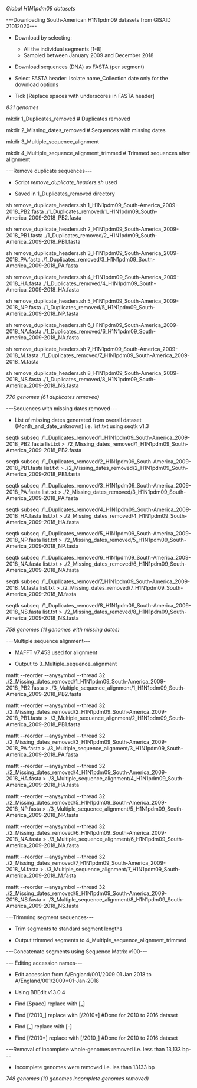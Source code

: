 

*Global H1N1pdm09 datasets*

---Downloading South-American H1N1pdm09 datasets from GISAID 21012020---

- Download by selecting: 

	- All the individual segments [1-8]
	- Sampled between January 2009 and December 2018

- Download sequences (DNA) as FASTA (per segment)

- Select FASTA header: Isolate name_Collection date only for the download options

- Tick [Replace spaces with underscores in FASTA header]

*831 genomes*



 mkdir 1_Duplicates_removed # Duplicates removed

 mkdir 2_Missing_dates_removed # Sequences with missing dates

 mkdir 3_Multiple_sequence_alignment

 mkdir 4_Multiple_sequence_alignment_trimmed # Trimmed sequences after alignment



---Remove duplicate sequences---

- Script *remove_duplicate_headers.sh* used

- Saved in 1_Duplicates_removed directory 

 sh remove_duplicate_headers.sh 1_H1N1pdm09_South-America_2009-2018_PB2.fasta ./1_Duplicates_removed/1_H1N1pdm09_South-America_2009-2018_PB2.fasta

 sh remove_duplicate_headers.sh 2_H1N1pdm09_South-America_2009-2018_PB1.fasta ./1_Duplicates_removed/2_H1N1pdm09_South-America_2009-2018_PB1.fasta

 sh remove_duplicate_headers.sh 3_H1N1pdm09_South-America_2009-2018_PA.fasta ./1_Duplicates_removed/3_H1N1pdm09_South-America_2009-2018_PA.fasta

 sh remove_duplicate_headers.sh 4_H1N1pdm09_South-America_2009-2018_HA.fasta ./1_Duplicates_removed/4_H1N1pdm09_South-America_2009-2018_HA.fasta

 sh remove_duplicate_headers.sh 5_H1N1pdm09_South-America_2009-2018_NP.fasta ./1_Duplicates_removed/5_H1N1pdm09_South-America_2009-2018_NP.fasta

 sh remove_duplicate_headers.sh 6_H1N1pdm09_South-America_2009-2018_NA.fasta ./1_Duplicates_removed/6_H1N1pdm09_South-America_2009-2018_NA.fasta

 sh remove_duplicate_headers.sh 7_H1N1pdm09_South-America_2009-2018_M.fasta ./1_Duplicates_removed/7_H1N1pdm09_South-America_2009-2018_M.fasta

 sh remove_duplicate_headers.sh 8_H1N1pdm09_South-America_2009-2018_NS.fasta ./1_Duplicates_removed/8_H1N1pdm09_South-America_2009-2018_NS.fasta

*770 genomes (61 duplicates removed)*



---Sequences with missing dates removed---

- List of missing dates generated from overall dataset (Month_and_date_unknown) i.e. list.txt using seqtk v1.3 

 seqtk subseq ./1_Duplicates_removed/1_H1N1pdm09_South-America_2009-2018_PB2.fasta list.txt > ./2_Missing_dates_removed/1_H1N1pdm09_South-America_2009-2018_PB2.fasta

 seqtk subseq ./1_Duplicates_removed/2_H1N1pdm09_South-America_2009-2018_PB1.fasta list.txt > ./2_Missing_dates_removed/2_H1N1pdm09_South-America_2009-2018_PB1.fasta

 seqtk subseq ./1_Duplicates_removed/3_H1N1pdm09_South-America_2009-2018_PA.fasta list.txt > ./2_Missing_dates_removed/3_H1N1pdm09_South-America_2009-2018_PA.fasta

 seqtk subseq ./1_Duplicates_removed/4_H1N1pdm09_South-America_2009-2018_HA.fasta list.txt > ./2_Missing_dates_removed/4_H1N1pdm09_South-America_2009-2018_HA.fasta

 seqtk subseq ./1_Duplicates_removed/5_H1N1pdm09_South-America_2009-2018_NP.fasta list.txt > ./2_Missing_dates_removed/5_H1N1pdm09_South-America_2009-2018_NP.fasta

 seqtk subseq ./1_Duplicates_removed/6_H1N1pdm09_South-America_2009-2018_NA.fasta list.txt > ./2_Missing_dates_removed/6_H1N1pdm09_South-America_2009-2018_NA.fasta

 seqtk subseq ./1_Duplicates_removed/7_H1N1pdm09_South-America_2009-2018_M.fasta list.txt > ./2_Missing_dates_removed/7_H1N1pdm09_South-America_2009-2018_M.fasta

 seqtk subseq ./1_Duplicates_removed/8_H1N1pdm09_South-America_2009-2018_NS.fasta list.txt > ./2_Missing_dates_removed/8_H1N1pdm09_South-America_2009-2018_NS.fasta


*758 genomes (11 genomes with missing dates)*



---Multiple sequence alignment---

- MAFFT v7.453 used for alignment

- Output to 3_Multiple_sequence_alignment

 mafft --reorder --anysymbol --thread 32 ./2_Missing_dates_removed/1_H1N1pdm09_South-America_2009-2018_PB2.fasta > ./3_Multiple_sequence_alignment/1_H1N1pdm09_South-America_2009-2018_PB2.fasta

 mafft --reorder --anysymbol --thread 32 ./2_Missing_dates_removed/2_H1N1pdm09_South-America_2009-2018_PB1.fasta > ./3_Multiple_sequence_alignment/2_H1N1pdm09_South-America_2009-2018_PB1.fasta

 mafft --reorder --anysymbol --thread 32 ./2_Missing_dates_removed/3_H1N1pdm09_South-America_2009-2018_PA.fasta > ./3_Multiple_sequence_alignment/3_H1N1pdm09_South-America_2009-2018_PA.fasta

 mafft --reorder --anysymbol --thread 32 ./2_Missing_dates_removed/4_H1N1pdm09_South-America_2009-2018_HA.fasta > ./3_Multiple_sequence_alignment/4_H1N1pdm09_South-America_2009-2018_HA.fasta

 mafft --reorder --anysymbol --thread 32 ./2_Missing_dates_removed/5_H1N1pdm09_South-America_2009-2018_NP.fasta > ./3_Multiple_sequence_alignment/5_H1N1pdm09_South-America_2009-2018_NP.fasta

 mafft --reorder --anysymbol --thread 32 ./2_Missing_dates_removed/6_H1N1pdm09_South-America_2009-2018_NA.fasta > ./3_Multiple_sequence_alignment/6_H1N1pdm09_South-America_2009-2018_NA.fasta

 mafft --reorder --anysymbol --thread 32 ./2_Missing_dates_removed/7_H1N1pdm09_South-America_2009-2018_M.fasta > ./3_Multiple_sequence_alignment/7_H1N1pdm09_South-America_2009-2018_M.fasta

 mafft --reorder --anysymbol --thread 32 ./2_Missing_dates_removed/8_H1N1pdm09_South-America_2009-2018_NS.fasta > ./3_Multiple_sequence_alignment/8_H1N1pdm09_South-America_2009-2018_NS.fasta



---Trimming segment sequences---

- Trim segments to standard segment lengths

- Output trimmed segments to 4_Multiple_sequence_alignment_trimmed



---Concatenate segments using Sequence Matrix v100---



--- Editing accession names---

- Edit accession from A/England/001/2009 01 Jan 2018 to A/England/001/2009*01-Jan-2018 

- Using BBEdit v13.0.4

- Find [Space] replace with [_]

- Find [/2010_] replace with [/2010*] #Done for 2010 to 2016 dataset

- Find [_] replace with [-]

- Find [/2010*] replace with [/2010_] #Done for 2010 to 2016 dataset



---Removal of incomplete whole-genomes removed i.e. less than 13,133 bp---

- Incomplete genomes were removed i.e. les than 13133 bp

*748 genomes (10 genomes incomplete genomes removed)*